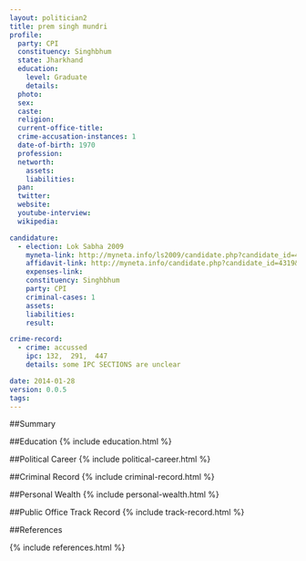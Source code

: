 ```yaml
---
layout: politician2
title: prem singh mundri
profile: 
  party: CPI
  constituency: Singhbhum
  state: Jharkhand
  education: 
    level: Graduate
    details: 
  photo: 
  sex: 
  caste: 
  religion: 
  current-office-title: 
  crime-accusation-instances: 1
  date-of-birth: 1970
  profession: 
  networth: 
    assets: 
    liabilities: 
  pan: 
  twitter: 
  website: 
  youtube-interview: 
  wikipedia: 

candidature: 
  - election: Lok Sabha 2009
    myneta-link: http://myneta.info/ls2009/candidate.php?candidate_id=4319
    affidavit-link: http://myneta.info/candidate.php?candidate_id=4319&scan=original
    expenses-link: 
    constituency: Singhbhum 
    party: CPI
    criminal-cases: 1
    assets: 
    liabilities: 
    result:  

crime-record: 
  - crime: accussed
    ipc: 132,  291,  447
    details: some IPC SECTIONS are unclear 

date: 2014-01-28
version: 0.0.5
tags: 
---
```

##Summary


##Education
{% include education.html %}


##Political Career
{% include political-career.html %}


##Criminal Record
{% include criminal-record.html %}


##Personal Wealth
{% include personal-wealth.html %}


##Public Office Track Record
{% include track-record.html %}


##References


{% include references.html %}